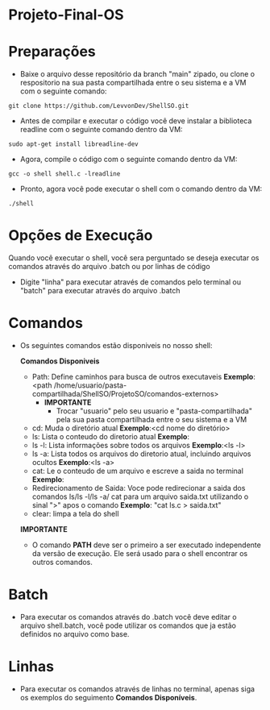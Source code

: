 # Projeto-Final-OS

# Preparações
- Baixe o arquivo desse repositório da branch "main" zipado, ou clone o respositorio na sua pasta compartilhada entre o seu sistema e a VM com o seguinte comando:
```
git clone https://github.com/LevvonDev/ShellSO.git
```
- Antes de compilar e executar o código você deve instalar a biblioteca readline com o seguinte comando dentro da VM:

```
sudo apt-get install libreadline-dev
```
- Agora, compile o código com o seguinte comando dentro da VM:

```
gcc -o shell shell.c -lreadline
```
- Pronto, agora você pode executar o shell com o comando dentro da VM:

```
./shell
```

# Opções de Execução

Quando você executar o shell, você sera perguntado se deseja executar os comandos através do arquivo .batch ou por linhas de código

  - Digite "linha" para executar através de comandos pelo terminal ou "batch" para executar através do arquivo .batch

# Comandos

- Os seguintes comandos estão disponiveis no nosso shell:

  **Comandos Disponiveis**
    - Path: Define caminhos para busca de outros executaveis  **Exemplo**:<path /home/usuario/pasta-compartilhada/ShellSO/ProjetoSO/comandos-externos>
      - **IMPORTANTE**
        - Trocar "usuario" pelo seu usuario e "pasta-compartilhada" pela sua pasta compartilhada entre o seu sistema e a VM
    - cd: Muda o diretório atual                              **Exemplo**:<cd nome do diretório>
    - ls: Lista o conteudo do diretorio atual                 **Exemplo**:<ls>
    -  ls -l: Lista informações sobre todos os arquivos      **Exemplo**:<ls -l>
    - ls -a: Lista todos os arquivos do diretorio atual, incluindo arquivos ocultos **Exemplo**:<ls -a>
    - cat: Le o conteudo de um arquivo e escreve a saida no terminal **Exemplo**:<cat ls.c>
    - Redirecionamento de Saida: Voce pode redirecionar a saida dos comandos ls/ls -l/ls -a/ cat para um arquivo saida.txt utilizando o sinal ">" apos o comando 
                              **Exemplo**: "cat ls.c > saida.txt"
    - clear: limpa a tela do shell                            
                              
  **IMPORTANTE**
   - O comando **PATH** deve ser o primeiro a ser executado independente da versão de execução. Ele será usado para o shell encontrar os outros comandos.

# Batch

- Para executar os comandos através do .batch você deve editar o arquivo shell.batch, você pode utilizar os comandos que ja estão definidos no arquivo como base.

# Linhas

- Para executar os comandos através de linhas no terminal, apenas siga os exemplos do seguimento **Comandos Disponíveis**.
    

  

